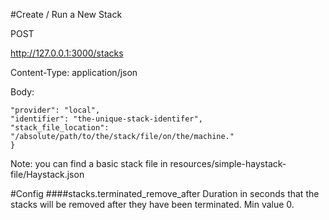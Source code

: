 

#Create / Run a New Stack

POST

http://127.0.0.1:3000/stacks

Content-Type:
application/json


Body:
```{
"provider": "local",
"identifier": "the-unique-stack-identifer",
"stack_file_location": "/absolute/path/to/the/stack/file/on/the/machine."
}
```

Note: you can find a basic stack file in resources/simple-haystack-file/Haystack.json



#Config
####stacks.terminated_remove_after
Duration in seconds that the stacks will be removed after they have been terminated. Min value 0.


